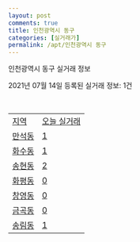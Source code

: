 ```yaml
---
layout: post
comments: true
title: 인천광역시 동구
categories: [실거래가]
permalink: /apt/인천광역시 동구
---
```


인천광역시 동구 실거래 정보

2021년 07월 14일 등록된 실거래 정보: 1건

<script type="text/javascript">
  google.charts.load('current', {'packages':['corechart']});
  google.charts.setOnLoadCallback(drawChart);

  function drawChart() {
    var data = google.visualization.arrayToDataTable([['거래일', '매매', '전월세', '전매'], ['20-07', 49, 34, 3], ['20-08', 73, 26, 8], ['20-09', 69, 34, 10], ['20-10', 89, 57, 5], ['20-11', 105, 26, 8], ['20-12', 95, 40, 17], ['21-01', 89, 29, 6], ['21-02', 107, 40, 13], ['21-03', 185, 46, 16], ['21-04', 139, 32, 14], ['21-05', 151, 39, 19], ['21-06', 110, 39, 6], ['21-07', 6, 6, 0]]);

    var options = {
      title: '최근 1년간 유형별 거래량 추이',
      legend: { position: 'bottom' }
    };

    var chart = new google.visualization.LineChart(document.getElementById('columnchart_material'));
    chart.draw(data, (options));
  }
</script>

<div id="columnchart_material" style="width: 95%; margin-left: -35px"></div>
<br>
<table class="sortable">
  <tr>
    <td><a href="#">지역</a></td>
    <td><a href="#">오늘 실거래</a></td>
  </tr>

  
  <tr class="item">
    <td><a href="인천광역시 동구 만석동">만석동</a></td>
    <td><a href="인천광역시 동구 만석동">1</a></td>
  </tr>
    

  <tr class="item">
    <td><a href="인천광역시 동구 화수동">화수동</a></td>
    <td><a href="인천광역시 동구 화수동">1</a></td>
  </tr>
    

  <tr class="item">
    <td><a href="인천광역시 동구 송현동">송현동</a></td>
    <td><a href="인천광역시 동구 송현동">2</a></td>
  </tr>
    

  <tr class="item">
    <td><a href="인천광역시 동구 화평동">화평동</a></td>
    <td><a href="인천광역시 동구 화평동">0</a></td>
  </tr>
    

  <tr class="item">
    <td><a href="인천광역시 동구 창영동">창영동</a></td>
    <td><a href="인천광역시 동구 창영동">0</a></td>
  </tr>
    

  <tr class="item">
    <td><a href="인천광역시 동구 금곡동">금곡동</a></td>
    <td><a href="인천광역시 동구 금곡동">0</a></td>
  </tr>
    

  <tr class="item">
    <td><a href="인천광역시 동구 송림동">송림동</a></td>
    <td><a href="인천광역시 동구 송림동">1</a></td>
  </tr>
    


</table>


    